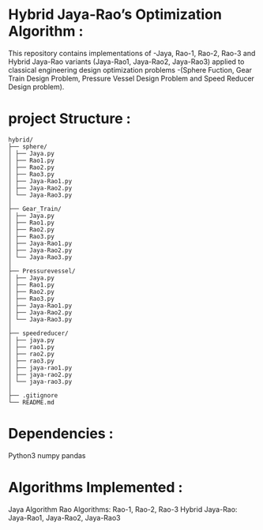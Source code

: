 # Hybrid Jaya-Rao’s Optimization Algorithm :
This repository contains implementations of 
-Jaya, Rao-1, Rao-2, Rao-3 and Hybrid Jaya-Rao variants (Jaya-Rao1, Jaya-Rao2, Jaya-Rao3) 
applied to classical engineering design optimization problems 
-(Sphere Fuction, Gear Train Design Problem, Pressure Vessel Design Problem and Speed Reducer Design problem).

# project Structure :
```
hybrid/
├── sphere/
│ ├── Jaya.py
│ ├── Rao1.py
│ ├── Rao2.py
│ ├── Rao3.py
│ ├── Jaya-Rao1.py
│ ├── Jaya-Rao2.py
│ └── Jaya-Rao3.py
│
├── Gear_Train/
│ ├── Jaya.py
│ ├── Rao1.py
│ ├── Rao2.py
│ ├── Rao3.py
│ ├── Jaya-Rao1.py
│ ├── Jaya-Rao2.py
│ └── Jaya-Rao3.py
│
├── Pressurevessel/
│ ├── Jaya.py
│ ├── Rao1.py
│ ├── Rao2.py
│ ├── Rao3.py
│ ├── Jaya-Rao1.py
│ ├── Jaya-Rao2.py
│ └── Jaya-Rao3.py
│
├── speedreducer/
│ ├── jaya.py
│ ├── rao1.py
│ ├── rao2.py
│ ├── rao3.py
│ ├── jaya-rao1.py
│ ├── jaya-rao2.py
│ └── jaya-rao3.py
│
├── .gitignore
└── README.md
```

# Dependencies :
Python3
numpy
pandas

# Algorithms Implemented :
Jaya Algorithm
Rao Algorithms: Rao-1, Rao-2, Rao-3
Hybrid Jaya-Rao: Jaya-Rao1, Jaya-Rao2, Jaya-Rao3





